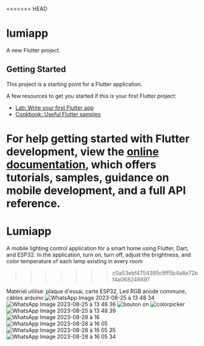 <<<<<<< HEAD
# lumiapp

A new Flutter project.

## Getting Started

This project is a starting point for a Flutter application.

A few resources to get you started if this is your first Flutter project:

- [Lab: Write your first Flutter app](https://docs.flutter.dev/get-started/codelab)
- [Cookbook: Useful Flutter samples](https://docs.flutter.dev/cookbook)

For help getting started with Flutter development, view the
[online documentation](https://docs.flutter.dev/), which offers tutorials,
samples, guidance on mobile development, and a full API reference.
=======
# Lumiapp
A mobile lighting control application for a smart home using Flutter, Dart, and ESP32. In the application, turn on, turn off, adjust the brightness, and color temperature of each lamp existing in every room
>>>>>>> c0a53ebf4754395c8ff5b4a8e72bf4a068248897

Matériel utilisé: plaque d'essai, carte ESP32, Led RGB anode commune, câbles arduino
![WhatsApp Image 2023-08-25 à 13 48 34](https://github.com/ROUA41/Lumiapp/assets/147992127/900827bc-5b74-4709-8a78-9b022bccea7a)
![WhatsApp Image 2023-08-25 à 13 48 36](https://github.com/ROUA41/Lumiapp/assets/147992127/225d0cca-1424-450b-bf1e-1ea9058fc12a)
![bouton on ](https://github.com/ROUA41/Lumiapp/assets/147992127/6beebdfc-9d7e-400f-96c0-1430b7e14813)
![colorpicker](https://github.com/ROUA41/Lumiapp/assets/147992127/28ef07c8-3bf7-4507-8021-11c9770055cf)
![WhatsApp Image 2023-08-25 à 13 48 39](https://github.com/ROUA41/Lumiapp/assets/147992127/c375500a-d1d1-4881-a896-814b1a42e1ba)
![WhatsApp Image 2023-08-28 à 16](https://github.com/ROUA41/Lumiapp/assets/147992127/cb259a22-7cc3-4698-b64b-19ebea8b79ce)
![WhatsApp Image 2023-08-28 à 16 05](https://github.com/ROUA41/Lumiapp/assets/147992127/cd245acb-9144-466c-9b97-3ee84720ada3)
![WhatsApp Image 2023-08-28 à 16 05 35](https://github.com/ROUA41/Lumiapp/assets/147992127/ae5edac3-04a1-4173-b8b9-cd2de340c08b)
![WhatsApp Image 2023-08-28 à 16 05 34](https://github.com/ROUA41/Lumiapp/assets/147992127/ad9e8d68-6b2d-4e0b-af25-8bdaf7cf0718)








